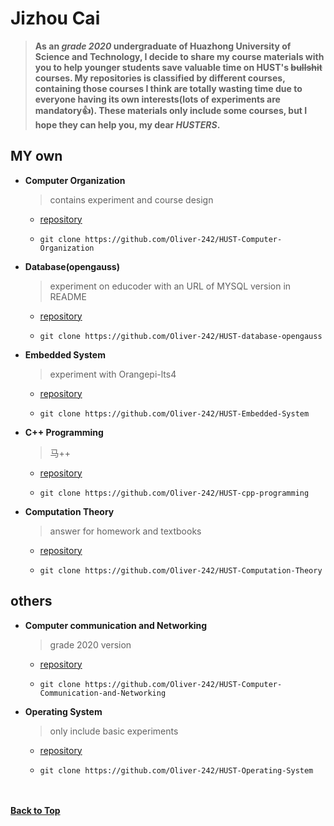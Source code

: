 # Jizhou Cai  
> **As an *grade 2020* undergraduate of Huazhong University of Science and Technology, I decide to share my course materials with you to help younger students save valuable time on HUST's ~~bullshit~~ courses. My repositories is classified by different courses, containing those courses I think are totally wasting time due to everyone having its own interests(lots of experiments are mandatory:+1:). These materials only include some courses, but I hope they can help you, my dear *HUSTERS*.**

  ## MY own
  - **Computer Organization**
    > contains experiment and course design
    - [repository](https://github.com/Oliver-242/HUST-Computer-Organization)  
    - ```
      git clone https://github.com/Oliver-242/HUST-Computer-Organization
      ```
    
  - **Database(opengauss)**
    > experiment on educoder with an URL of MYSQL version in README
    - [repository](https://github.com/Oliver-242/HUST-database-opengauss)  
    - ```
      git clone https://github.com/Oliver-242/HUST-database-opengauss
      ```
    
  - **Embedded System**
    > experiment with Orangepi-lts4
    - [repository](https://github.com/Oliver-242/HUST-Embedded-System)  
    - ```
      git clone https://github.com/Oliver-242/HUST-Embedded-System
      ```
    
  - **C++ Programming**
    > 马++
    - [repository](https://github.com/Oliver-242/HUST-cpp-programming)  
    - ```
      git clone https://github.com/Oliver-242/HUST-cpp-programming
      ```
      
  - **Computation Theory**
    > answer for homework and textbooks
    - [repository](https://github.com/Oliver-242/HUST-Computation-Theory)
    - ```
      git clone https://github.com/Oliver-242/HUST-Computation-Theory
      ```
    
  ## others
  - **Computer communication and Networking**
    > grade 2020 version
    - [repository](https://github.com/Oliver-242/HUST-CS-Computer-Communication-and-Networking)
    - ```
      git clone https://github.com/Oliver-242/HUST-Computer-Communication-and-Networking
      ```
      
 - **Operating System**
    > only include basic experiments
    - [repository](https://github.com/Oliver-242/HUST-Operating-System)
    - ```
      git clone https://github.com/Oliver-242/HUST-Operating-System
      ```
      
&nbsp;  
&nbsp;  
[**Back to Top**](#readme)
